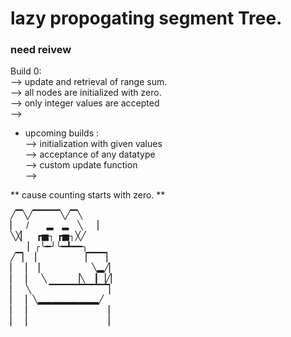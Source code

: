 # lazy propogating segment Tree.
### need reivew

Build 0: <br>
--> update and retrieval of range sum.<br>
--> all nodes are initialized with zero.<br>
--> only integer values are accepted<br>
--> 

* upcoming builds :<br>
--> initialization with given values <br>
--> acceptance of any datatype<br>
--> custom update function<br>
--> 


** cause counting starts with zero. ** 


╱▔╲╱▔▔▔▔╲╱▔╲ <br>
▏ /  ▂ ▂ ╲ ▕  <br>
╲╳▏ ┏▅┐ ┏▅┐╳╱ <br>
  ▏╭╰━╯╰━┻━━╮ <br>
╱▔▏▕     ▕▔▔▔▏<br>
▏ ▏▕      ╲▂╱▏ <br>
▏ ▏ ╲   ▕╲ ┃▕╱▏ <br>
▏ ╲  ▔▔▔▔▔▔▔▔▔▏ <br>
▏ ▏╲▂▂▂▂▂▂▂▂▂╱ <br>
▏ ▏        ▕ <br>
▏ ▏        ▕ <br>